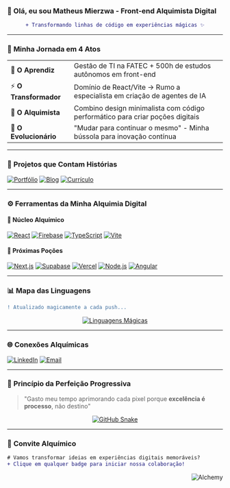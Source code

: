 ### 🌌 Olá, eu sou Matheus Mierzwa - Front-end Alquimista Digital 

<div align="center">
  
```diff
+ Transformando linhas de código em experiências mágicas ✨
```
</div>

---

### 🚀 **Minha Jornada em 4 Atos** 

|   |   |
|---|---|
| 🔮 **O Aprendiz** | Gestão de TI na FATEC + 500h de estudos autônomos em front-end |
| ⚡ **O Transformador** | Domínio de React/Vite -> Rumo a especialista em criação de agentes de IA |
| 🧪 **O Alquimista** | Combino design minimalista com código performático para criar poções digitais |
| 🌊 **O Evolucionário** | "Mudar para continuar o mesmo" - Minha bússola para inovação contínua |

---

### 💼 **Projetos que Contam Histórias**
[![Portfólio](https://custom-icon-badges.demolab.com/badge/✨_Portfólio_Imersivo-000?logo=eye&logoColor=white&style=for-the-badge)](https://matheus-mierzwa.web.app/portfolio)
[![Blog](https://custom-icon-badges.demolab.com/badge/📚_Blog_Conceitual-000?logo=book&logoColor=white&style=for-the-badge)](https://matheus-mierzwa.web.app/blog)
[![Currículo](https://custom-icon-badges.demolab.com/badge/📜_CV_Dinâmico-000?logo=file-pdf&logoColor=white&style=for-the-badge)](https://matheus-mierzwa.web.app/resume)

---

### ⚙️ **Ferramentas da Minha Alquimia Digital**
#### 🧪 Núcleo Alquímico
  [![React](https://img.shields.io/badge/React-18.x-61DAFB.svg?logo=react)](https://reactjs.org/)
  [![Firebase](https://img.shields.io/badge/Firebase-9.x-FFCA28.svg?logo=firebase)](https://firebase.google.com/)
  [![TypeScript](https://img.shields.io/badge/TypeScript-5.x-3178C6.svg?logo=typescript)](https://www.typescriptlang.org/)
  [![Vite](https://img.shields.io/badge/Vite-4.x-646CFF.svg?logo=vite)](https://vitejs.dev/)

#### 🔮 Próximas Poções
  [![Next.js](https://img.shields.io/badge/Next.js-14.x-000.svg?logo=nextdotjs)](https://nextjs.org/)
  [![Supabase](https://img.shields.io/badge/Supabase-3.x-3ECF8E.svg?logo=supabase)](https://supabase.io/)
  [![Vercel](https://img.shields.io/badge/Vercel-000.svg?logo=vercel)](https://vercel.com/)
  [![Node.js](https://img.shields.io/badge/Node.js-20.x-339933.svg?logo=nodedotjs)](https://nodejs.org/)
  [![Angular](https://img.shields.io/badge/Angular-16.x-DD0031.svg?logo=angular)](https://angular.io/)

---

### 📊 **Mapa das Linguagens**
```diff
! Atualizado magicamente a cada push...
```

<div align="center">
  
[![Linguagens Mágicas](https://github-readme-stats.vercel.app/api/top-langs/?username=MierzwaMatheus&layout=donut-vertical&theme=nightowl&hide_border=true&bg_color=00000000&title_color=58a6ff&text_color=8b949e&icon_color=58a6ff)](https://github.com/MierzwaMatheus)
</div>

---

### 🌐 **Conexões Alquímicas**
[![LinkedIn](https://custom-icon-badges.demolab.com/badge/LinkedIn-Profissionalizar/0A66C2?logo=linkedin&logoColor=white&style=social)](https://br.linkedin.com/in/matheus-mierzwa-91b80b117)
[![Email](https://custom-icon-badges.demolab.com/badge/Email-Colaboração/EA4335?logo=mail&logoColor=white&style=social)](mailto:mierzwa.oliveira@gmail.com)

---

### 🧩 **Princípio da Perfeição Progressiva**
> "Gasto meu tempo aprimorando cada pixel porque **excelência é processo**, não destino"

<div align="center">
  
[![GitHub Snake](https://raw.githubusercontent.com/MierzwaMatheus/MierzwaMatheus/output/github-contribution-grid-snake-dark.svg#gh-dark-mode-only)](https://github.com/MierzwaMatheus)
</div>

---

### 💫 **Convite Alquímico**
```diff
# Vamos transformar ideias em experiências digitais memoráveis?
+ Clique em qualquer badge para iniciar nossa colaboração!
```

<div align="right">
  
![Alchemy](https://img.shields.io/badge/✨_Design--Thinking-FF6F00?logo=sparkles&logoColor=white&style=for-the-badge)
</div>

